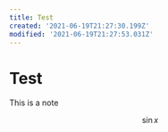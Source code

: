 ```yaml
---
title: Test
created: '2021-06-19T21:27:30.199Z'
modified: '2021-06-19T21:27:53.031Z'
---
```


# Test

This is a note

$$
\sin{x}
$$
